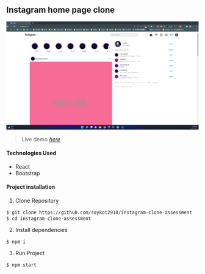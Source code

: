 ## Instagram home page clone
![Screenshort](instagram-clone.png)
> Live demo [_here_](https://resonant-flan-76a375.netlify.app//)

#### Technologies Used
- React
- Bootstrap

#### Project installation
1. Clone Repository
```
$ git clone https://github.com/soykot2910/instagram-clone-assessment
$ cd instagram-clone-assessment
```
2. Install dependencies

```
$ npm i
```
3. Run Project
```
$ npm start
```